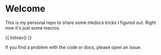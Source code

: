 # Welcome

This is my personal repo to share some mkdocs tricks I figured out. Right now it's just some macros.

{{ listnav() }}

If you find a problem with the code or docs, please open an issue.